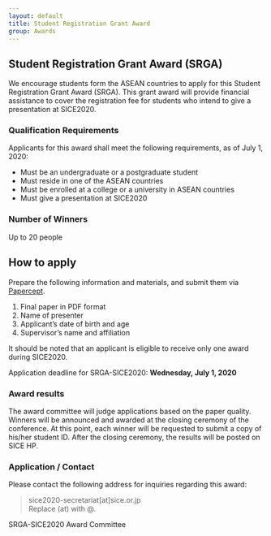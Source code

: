 ```yaml
---
layout: default
title: Student Registration Grant Award
group: Awards
---
```


## Student Registration Grant Award (SRGA)

We encourage students form the ASEAN countries to apply for this Student Registration Grant Award (SRGA). This grant award will provide financial assistance to cover the registration fee for students who intend to give a presentation at SICE2020. 

### Qualification Requirements

Applicants for this award shall meet the following requirements, as of July 1, 2020:
- Must be an undergraduate or a postgraduate student
- Must reside in one of the ASEAN countries
- Must be enrolled at a college or a university in ASEAN countries
- Must give a presentation at SICE2020


### Number of Winners

Up to 20 people

## How to apply 

Prepare the following information and materials, and submit them via [Papercept](https://controls.papercept.net/conferences/scripts/start.pl#SICE20).
1. Final paper in PDF format
2. Name of presenter
3. Applicant’s date of birth and age 
4. Supervisor’s name and affiliation 

It should be noted that an applicant is eligible to receive only one award during SICE2020.

Application deadline for SRGA-SICE2020: **Wednesday, July 1, 2020**

### Award results

The award committee will judge applications based on the paper quality. Winners will be announced and awarded at the closing ceremony of the conference. At this point, each winner will be requested to submit a copy of his/her student ID. After the closing ceremony, the results will be posted on SICE HP.

### Application / Contact 

Please contact the following address for inquiries regarding this award:

> sice2020-secretariat[at]sice.or.jp <br>
> Replace (at) with @.

SRGA-SICE2020 Award Committee
